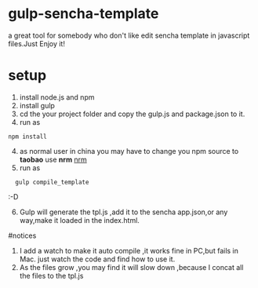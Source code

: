 # gulp-sencha-template
a great tool for somebody who don't like edit sencha template in javascript files.Just Enjoy it!

# setup
1. install node.js and npm
2. install gulp
3. cd the your project folder and copy the gulp.js and package.json to it.
4. run as 
```dash
npm install 
```
4. as normal user in china you may have to change you npm source to **taobao** use **nrm**
  [nrm](http://www.tuicool.com/articles/nYjqeu)
5. run as 
```dash
  gulp compile_template
```
:-D

6. Gulp will generate the tpl.js ,add it to the sencha app.json,or any way,make it loaded in the index.html.

#notices
1. I add a watch to make it auto compile ,it works fine in PC,but fails in Mac.
  just watch the code and find how to use it.
2. As the files grow ,you may find it will slow down ,because I concat all the files to the tpl.js
